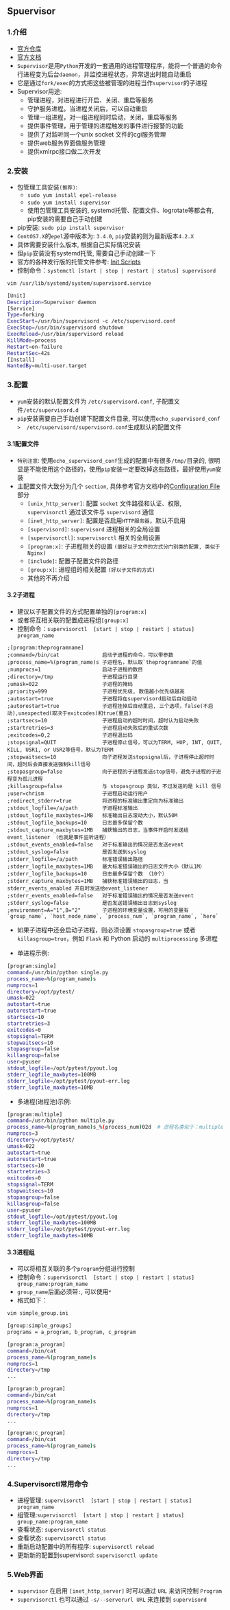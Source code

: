 ## Spuervisor

### 1.介绍
- [官方仓库](https://github.com/Supervisor/supervisor)
- [官方文档](http://supervisord.org/)
- `Supervisor`是用`Python`开发的一套通用的进程管理程序，能将一个普通的命令行进程变为后台`daemon`，并监控进程状态，异常退出时能自动重启
- 它是通过`fork/exec`的方式把这些被管理的进程当作`supervisor`的子进程
- Supervisor用途:
  + 管理进程，对进程进行开启、关闭、重启等服务
  + 守护服务进程。当进程关闭后，可以自动重启
  + 管理一组进程，对一组进程同时启动，关闭，重启等服务
  + 提供事件管理，用于管理的进程触发的事件进行报警的功能
  + 提供了对监听同一个unix socket 文件的cgi服务管理
  + 提供web服务界面做服务管理
  + 提供xmlrpc接口做二次开发


### 2.安装
- 包管理工具安装`(推荐)`: 
  + `sudo yum install epel-release`
  + `sudo yum install supervisor`
  + 使用包管理工具安装的, systemd托管、配置文件、logrotate等都会有, pip安装的需要自己手动创建
- pip安装: `sudo pip install supervisor`
- `CentOS7.X`的`epel`源中版本为: `3.4.0`, `pip`安装的则为最新版本`4.2.X`
- 具体需要安装什么版本, 根据自己实际情况安装
- 但`pip`安装没有systemd托管, 需要自己手动创建一下
- 官方的各种发行版的托管文件参考: [Init Scripts](https://github.com/Supervisor/initscripts)
- 控制命令：`systemctl [start | stop | restart | status] supervisord`

```bash
vim /usr/lib/systemd/system/supervisord.service

[Unit]
Description=Supervisor daemon
[Service]
Type=forking
ExecStart=/usr/bin/supervisord -c /etc/supervisord.conf
ExecStop=/usr/bin/supervisord shutdown
ExecReload=/usr/bin/supervisord reload
KillMode=process
Restart=on-failure
RestartSec=42s
[Install]
WantedBy=multi-user.target
```

### 3.配置
- `yum`安装的默认配置文件为 `/etc/supervisord.conf`, 子配置文件`/etc/supervisord.d`
- `pip`安装需要自己手动创建下配置文件目录, 可以使用`echo_supervisord_conf  >  /etc/supervisord/supervisord.conf`生成默认的配置文件

#### 3.1配置文件
- `特别注意`: 使用`echo_supervisord_conf`生成的配置中有很多`/tmp/`目录的, 很明显是不能使用这个路径的，使用`pip`安装一定要改掉这些路径，最好使用`yum`安装
- 主配置文件大致分为几个 `section`, 具体参考官方文档中的[Configuration File](http://supervisord.org/configuration.html)部分
  + `[unix_http_server]`: 配置 `socket` 文件路径和认证、权限, `supervisorctl` 通过该文件与 `supervisord` 通信
  + `[inet_http_server]`: 配置是否启用`HTTP服务器`，默认不启用
  + `[supervisord]`: `supervisord` 进程相关的全局设置
  + `[supervisorctl]`: `supervisorctl` 相关的全局设置
  + `[program:x]`: 子进程相关的设置 `(最好以子文件的方式分门别类的配置, 类似于Nginx)`
  + `[include]`: 配置子配置文件的路径
  + `[group:x]`: 进程组的相关配置 `(好以子文件的方式)`
  + 其他的不再介绍

#### 3.2子进程
- 建议以子配置文件的方式配置单独的`[program:x]`
- 或者将互相关联的配置成进程组`[group:x]`
- 控制命令：`supervisorctl  [start | stop | restart | status] program_name`

```
;[program:theprogramname]
;command=/bin/cat              启动子进程的命令，可以带参数  
;process_name=%(program_name)s 子进程名，默认取`theprogramname`的值
;numprocs=1                    启动子进程的数目
;directory=/tmp                子进程运行目录
;umask=022                     子进程的掩码
;priority=999                  子进程优先级, 数值越小优先级越高
;autostart=true                子进程将在supervisord启动后自动启动
;autorestart=true              子进程挂掉后自动重启, 三个选项，false(不启动),unexpected(取决于exitcodes)和true(重启)
;startsecs=10                  子进程启动的超时时间，超时认为启动失败
;startretries=3                子进程启动失败后的重试次数
;exitcodes=0,2                 子进程退出码
;stopsignal=QUIT               子进程停止信号，可以为TERM, HUP, INT, QUIT, KILL, USR1, or USR2等信号，默认为TERM
;stopwaitsecs=10               向子进程发送stopsignal后，子进程停止超时时间，超时后会直接发送强制kill信号
;stopasgroup=false             向子进程的子进程发送stop信号，避免子进程的子进程变为孤儿进程
;killasgroup=false             与 stopasgroup 类似，不过发送的是 kill 信号
;user=chrism                   子进程启动运行用户
;redirect_stderr=true          将进程的标准输出重定向为标准输出
;stdout_logfile=/a/path        子进程标准输出
;stdout_logfile_maxbytes=1MB   标准输出日志滚动大小，默认50M
;stdout_logfile_backups=10     日志最多保留个数
;stdout_capture_maxbytes=1MB   捕获输出的日志，当事件开启时发送给event_listener （也就是事件监听进程）
;stdout_events_enabled=false   对于标准输出的情况是否发送event
;stdout_syslog=false           是否发送到syslog
;stderr_logfile=/a/path        标准错误输出路径
;stderr_logfile_maxbytes=1MB   最大标准错误输出的日志文件大小（默认1M）
;stderr_logfile_backups=10     日志最多保留个数 （10个）
;stderr_capture_maxbytes=1MB   捕获标准错误输出的日志，当 stderr_events_enabled 开启时发送给event_listener
;stderr_events_enabled=false   对于标准错误输出的情况是否发送event
;stderr_syslog=false           是否发送错误输出日志到syslog
;environment=A="1",B="2"       子进程的环境变量设置，可用的变量有 `group_name`, `host_node_name`, `process_num`, `program_name`, `here`
```

- 如果子进程中还会启动子进程，则必须设置 `stopasgroup=true` 或者 `killasgroup=true`，例如 `Flask` 和 Python 启动的 `multiprocessing` 多进程
  
- 单进程示例:
  
```bash
[program:single]
command=/usr/bin/python single.py
process_name=%(program_name)s
numprocs=1
directory=/opt/pytest/
umask=022
autostart=true
autorestart=true
startsecs=10
startretries=3
exitcodes=0
stopsignal=TERM
stopwaitsecs=10
stopasgroup=false
killasgroup=false
user=pyuser
stdout_logfile=/opt/pytest/pyout.log
stderr_logfile_maxbytes=100MB
stderr_logfile=/opt/pytest/pyout-err.log
stderr_logfile_maxbytes=10MB
```

- 多进程(进程池)示例:
  
```bash
[program:multiple]
command=/usr/bin/python multiple.py
process_name=%(program_name)s_%(process_num)02d  # 进程名类似于：multiple_01  multiple_02 multiple_03
numprocs=3
directory=/opt/pytest/
umask=022
autostart=true
autorestart=true
startsecs=10
startretries=3
exitcodes=0
stopsignal=TERM
stopwaitsecs=10
stopasgroup=false
killasgroup=false
user=pyuser
stdout_logfile=/opt/pytest/pyout.log
stderr_logfile_maxbytes=100MB
stderr_logfile=/opt/pytest/pyout-err.log
stderr_logfile_maxbytes=10MB
```

#### 3.3进程组
- 可以将相互关联的多个`program`分组进行控制
- 控制命令：`supervisorctl  [start | stop | restart | status] group_name:program_name`
- `group_name`后面必须带`:`, 可以使用`*`
- 格式如下：

```bash
vim simple_group.ini

[group:simple_groups]
programs = a_program, b_program, c_program

[program:a_program]
command=/bin/cat               
process_name=%(program_name)s 
numprocs=1                    
directory=/tmp   
...

[program:b_program]
command=/bin/cat               
process_name=%(program_name)s 
numprocs=1                    
directory=/tmp   
...

[program:c_program]
command=/bin/cat               
process_name=%(program_name)s 
numprocs=1                    
directory=/tmp   
...
```

### 4.Supervisorctl常用命令
- 进程管理: `supervisorctl  [start | stop | restart | status] program_name`
- 组管理:`supervisorctl  [start | stop | restart | status] group_name:program_name`
- 查看状态: `supervisorctl status`
- 查看状态: `supervisorctl status`
- 重新启动配置中的所有程序: `supervisorctl reload`
- 更新新的配置到supervisord: `supervisorctl update`

### 5.Web界面
- `supervisor` 在启用 `[inet_http_server]` 时可以通过 `URL` 来访问控制 `Program`
- `supervisorctl` 也可以通过 `-s/--serverurl URL` 来连接到 `supervisord`